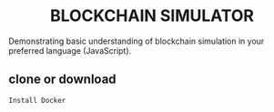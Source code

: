 <h1 align="center">
BLOCKCHAIN SIMULATOR
</h1>
<p>Demonstrating basic understanding of blockchain simulation in your preferred language (JavaScript).</p>

## clone or download
```terminal
Install Docker
```
